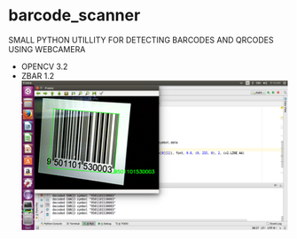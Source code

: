 # barcode_scanner


SMALL PYTHON UTILLITY FOR DETECTING BARCODES AND QRCODES USING WEBCAMERA

- OPENCV 3.2
- ZBAR 1.2
![image](https://github.com/mike88macedon/barcode_scanner/blob/master/Screenshot%20from%202017-05-01%2009-14-42.png)
